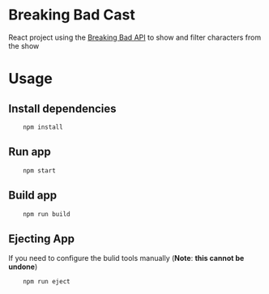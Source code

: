 # Breaking Bad Cast
React project using the [Breaking Bad API](https://breakingbadapi.com/documentation) to show and filter characters from the show

# Usage
## Install dependencies
```
    npm install
```
## Run app
```
    npm start
```
## Build app
```
    npm run build
```

## Ejecting App
If you need to configure the bulid tools manually (__Note__: **this cannot be undone**)
```
    npm run eject
```